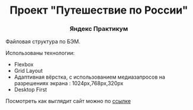 <h1 align="center">Проект "Путешествие по России"</h1>
<h3 align="center">Яндекс Практикум</h3>


Файловая структура по БЭМ.

Использованы технологии:
* Flexbox
* Grid Layout
* Адаптивная вёрстка, с использованием медиазапросов на разрешениях экрана : 1024px,768px,320px
* Desktop First


Посмотреть как выглядит сайт можно по <a target="_blank" href="https://vladimirkrylov01.github.io/russian-travel/">ссылке</a>
